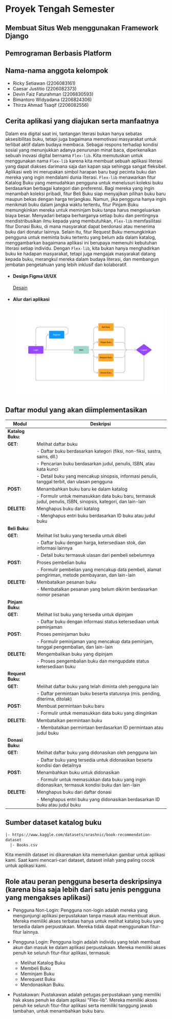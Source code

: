 # Proyek Tengah Semester 
## Membuat Situs Web menggunakan Framework Django
## Pemrograman Berbasis Platform

## Nama-nama anggota kelompok
- Ricky Setiawan        (2206083161) 
- Caesar Justitio       (2206082373)
- Devin Faiz Faturahman (2206830593)
- Bimantoro Widyadana   (2206824306)
- Thirza Ahmad Tsaqif   (2206082556)


## Cerita aplikasi yang diajukan serta manfaatnya
Dalam era digital saat ini, tantangan literasi bukan hanya sebatas aksesibilitas buku, tetapi juga bagaimana memotivasi masyarakat untuk terlibat aktif dalam budaya membaca. Sebagai respons terhadap kondisi sosial yang menunjukkan adanya penurunan minat baca, diperkenalkan sebuah inovasi digital bernama `Flex-lib`. Kita memutuskan untuk menggunakan nama `Flex-lib` karena kita membuat sebuah aplikasi literasi yang dapat diakses darimana saja dan kapan saja sehingga sangat fleksibel. Aplikasi web ini merupakan simbol harapan baru bagi pecinta buku dan mereka yang ingin mendalami dunia literasi. `Flex-lib` menawarkan fitur Katalog Buku yang memudahkan pengguna untuk menelusuri koleksi buku berdasarkan berbagai kategori dan preferensi. Bagi mereka yang ingin menambah koleksi pribadi, fitur Beli Buku siap menyajikan pilihan buku baru maupun bekas dengan harga terjangkau. Namun, jika pengguna hanya ingin menikmati buku dalam jangka waktu tertentu, fitur Pinjam Buku memungkinkan mereka untuk meminjam buku tanpa harus mengeluarkan biaya besar. Menyadari betapa berharganya setiap buku dan pentingnya mendistribusikan ilmu kepada yang membutuhkan, `Flex-lib` memfasilitasi fitur Donasi Buku, di mana masyarakat dapat berdonasi atau menerima buku dari donatur lainnya. Selain itu, fitur Request Buku memungkinkan pengguna untuk meminta buku tertentu yang belum ada dalam katalog, menggambarkan bagaimana aplikasi ini berupaya memenuhi kebutuhan literasi setiap individu. Dengan `Flex-lib`, kita bukan hanya menghadirkan buku ke hadapan masyarakat, tetapi juga mengajak masyarakat datang kepada buku, merangkul mereka dalam budaya literasi, dan membangun jembatan pengetahuan yang lebih inklusif dan kolaboratif.

- #### Design Figma UI/UX
  [Desain](https://www.figma.com/file/03JiZU83IzHyWpFgpcsoTf/Untitled?type=design&node-id=0%3A1&mode=design&t=BLakLmqRScbhAlMs-1)
- #### Alur dari aplikasi
  ![./asset/bagan.png](./asset/bagan.png)

## Daftar modul yang akan diimplementasikan  
| Modul          | Deskripsi                                                                                                                                                                      |
|----------------|--------------------------------------------------------------------------------------------------------------------------------------------------------------------------------|
| **Katalog Buku:** |                                                                                                                                                                                |
| **GET:**        | Melihat daftar buku                                                                                                                                                           |
|                | - Daftar buku berdasarkan kategori (fiksi, non-fiksi, sastra, sains, dll.)                                                                                                    |
|                | - Pencarian buku berdasarkan judul, penulis, ISBN, atau kata kunci                                                                                                             |
|                | - Detail buku yang mencakup sinopsis, informasi penulis, tanggal terbit, dan ulasan pengguna                                                                                  |
| **POST:**       | Menambahkan buku baru ke dalam katalog                                                                                                                                         |
|                | - Formulir untuk memasukkan data buku baru, termasuk judul, penulis, ISBN, sinopsis, kategori, dan lain-lain                                                                |
| **DELETE:**     | Menghapus buku dari katalog                                                                                                                                                   |
|                | - Menghapus entri buku berdasarkan ID buku atau judul buku                                                                                                                     |
| **Beli Buku:**    |                                                                                                                                                                                |
| **GET:**        | Melihat list buku yang tersedia untuk dibeli                                                                                                                                   |
|                | - Daftar buku dengan harga, ketersediaan stok, dan informasi lainnya                                                                                                            |
|                | - Detail buku termasuk ulasan dari pembeli sebelumnya                                                                                                                          |
| **POST:**       | Proses pembelian buku                                                                                                                                                         |
|                | - Formulir pembelian yang mencakup data pembeli, alamat pengiriman, metode pembayaran, dan lain-lain                                                                         |
| **DELETE:**     | Membatalkan pesanan buku                                                                                                                                                     |
|                | - Membatalkan pesanan yang belum dikirim berdasarkan nomor pesanan                                                                                                             |
| **Pinjam Buku:**  |                                                                                                                                                                                |
| **GET:**        | Melihat list buku yang tersedia untuk dipinjam                                                                                                                                |
|                | - Daftar buku dengan informasi status ketersediaan untuk peminjaman                                                                                                            |
| **POST:**       | Proses peminjaman buku                                                                                                                                                       |
|                | - Formulir peminjaman yang mencakup data peminjam, tanggal pengembalian, dan lain-lain                                                                                         |
| **DELETE:**     | Mengembalikan buku yang dipinjam                                                                                                                                              |
|                | - Proses pengembalian buku dan mengupdate status ketersediaan buku                                                                                                             |
| **Request Buku:** |                                                                                                                                                                                |
| **GET:**        | Melihat daftar buku yang telah diminta oleh pengguna lain                                                                                                                     |
|                | - Daftar permintaan buku beserta statusnya (mis. pending, diterima, ditolak)                                                                                                   |
| **POST:**       | Membuat permintaan buku baru                                                                                                                                                  |
|                | - Formulir untuk memasukkan data buku yang diinginkan                                                                                                                          |
| **DELETE:**     | Membatalkan permintaan buku                                                                                                                                                  |
|                | - Membatalkan permintaan berdasarkan ID permintaan atau judul buku                                                                                                             |
| **Donasi Buku:** |                                                                                                                                                                                |
| **GET:**        | Melihat daftar buku yang didonasikan oleh pengguna lain                                                                                                                       |
|                | - Daftar buku yang tersedia untuk didonasikan beserta kondisi dan detailnya                                                                                                    |
| **POST:**       | Menambahkan buku untuk didonasikan                                                                                                                                           |
|                | - Formulir untuk memasukkan data buku yang ingin didonasikan, termasuk kondisi buku dan lain-lain                                                                            |
| **DELETE:**     | Menghapus buku dari daftar donasi                                                                                                                                              |
|                | - Menghapus entri buku yang didonasikan berdasarkan ID buku atau judul buku                                                                                                     |

## Sumber dataset katalog buku
    |- https://www.kaggle.com/datasets/arashnic/book-recommendation-dataset 
      |- Books.csv
Kita memilih dataset ini dikarenakan kita memerlukan gambar untuk aplikasi kami. Saat kami mencari-cari dataset, dataset inilah yang paling cocok untuk aplikasi kami.
## Role atau peran pengguna beserta deskripsinya (karena bisa saja lebih dari satu jenis pengguna yang mengakses aplikasi)
- Pengguna Non-Login:
Pengguna non-login adalah mereka yang mengunjungi aplikasi perpustakaan tanpa masuk atau membuat akun. Mereka memiliki akses terbatas hanya untuk melihat katalog buku yang tersedia dalam perpustakaan. Mereka tidak dapat menggunakan fitur-fitur lainnya.

- Pengguna Login:
Pengguna login adalah individu yang telah membuat akun dan masuk ke dalam aplikasi perpustakaan. Mereka memiliki akses penuh ke seluruh fitur-fitur aplikasi, termasuk:
  * Melihat Katalog Buku
  * Membeli Buku
  * Meminjam Buku
  * Merequest Buku
  * Mendonasikan Buku.
  
- Pustakawan:
Pustakawan adalah petugas perpustakaan yang memiliki hak akses penuh ke dalam aplikasi "Flex-lib". Mereka memiliki akses penuh ke seluruh fitur-fitur aplikasi serta memiliki tanggung jawab tambahan, untuk menambahkan buku baru.